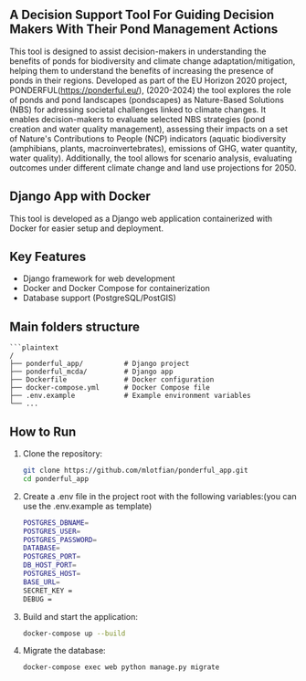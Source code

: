## A Decision Support Tool For Guiding Decision Makers With Their Pond Management Actions

This tool is designed to assist decision-makers in understanding the benefits of ponds for biodiversity and climate change adaptation/mitigation, helping them to understand the benefits of increasing the presence of ponds in their regions.
Developed as part of the EU Horizon 2020 project, PONDERFUL(https://ponderful.eu/), (2020-2024) the tool explores the role of ponds and pond landscapes (pondscapes) as Nature-Based Solutions (NBS) for adressing societal challenges linked to climate changes. It enables decision-makers to evaluate selected NBS strategies (pond creation and water quality management), assessing their impacts on a set of Nature's Contributions to People (NCP) indicators (aquatic biodiversity (amphibians, plants, macroinvertebrates), emissions of GHG, water quantity, water quality). Additionally, the tool allows for scenario analysis, evaluating outcomes under different climate change and land use projections for 2050.


## Django App with Docker

This tool is developed as a Django web application containerized with Docker for easier setup and deployment.

## Key Features

- Django framework for web development
- Docker and Docker Compose for containerization
- Database support (PostgreSQL/PostGIS)

## Main folders structure

    ```plaintext
    /
    ├── ponderful_app/          # Django project
    ├── ponderful_mcda/         # Django app
    ├── Dockerfile              # Docker configuration
    ├── docker-compose.yml      # Docker Compose file
    ├── .env.example            # Example environment variables
    └── ...


## How to Run

1. Clone the repository:

   ```bash
   git clone https://github.com/mlotfian/ponderful_app.git
   cd ponderful_app

2. Create a .env file in the project root with the following variables:(you can use the .env.example as template)

   ```bash
   POSTGRES_DBNAME=
   POSTGRES_USER=
   POSTGRES_PASSWORD=
   DATABASE=
   POSTGRES_PORT=
   DB_HOST_PORT=
   POSTGRES_HOST=
   BASE_URL=
   SECRET_KEY =
   DEBUG =

3. Build and start the application:
   
   ```bash
   docker-compose up --build
   
4. Migrate the database:
   
   ```bash
   docker-compose exec web python manage.py migrate
